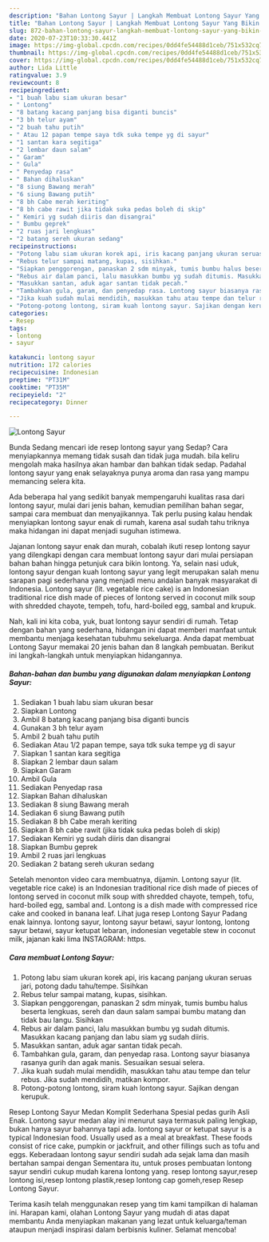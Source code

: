 ```yaml
---
description: "Bahan Lontong Sayur | Langkah Membuat Lontong Sayur Yang Bikin Ngiler"
title: "Bahan Lontong Sayur | Langkah Membuat Lontong Sayur Yang Bikin Ngiler"
slug: 872-bahan-lontong-sayur-langkah-membuat-lontong-sayur-yang-bikin-ngiler
date: 2020-07-23T10:33:30.441Z
image: https://img-global.cpcdn.com/recipes/0dd4fe54488d1ceb/751x532cq70/lontong-sayur-foto-resep-utama.jpg
thumbnail: https://img-global.cpcdn.com/recipes/0dd4fe54488d1ceb/751x532cq70/lontong-sayur-foto-resep-utama.jpg
cover: https://img-global.cpcdn.com/recipes/0dd4fe54488d1ceb/751x532cq70/lontong-sayur-foto-resep-utama.jpg
author: Lida Little
ratingvalue: 3.9
reviewcount: 8
recipeingredient:
- "1 buah labu siam ukuran besar"
- " Lontong"
- "8 batang kacang panjang bisa diganti buncis"
- "3 bh telur ayam"
- "2 buah tahu putih"
- " Atau 12 papan tempe saya tdk suka tempe yg di sayur"
- "1 santan kara segitiga"
- "2 lembar daun salam"
- " Garam"
- " Gula"
- " Penyedap rasa"
- " Bahan dihaluskan"
- "8 siung Bawang merah"
- "6 siung Bawang putih"
- "8 bh Cabe merah keriting"
- "8 bh cabe rawit jika tidak suka pedas boleh di skip"
- " Kemiri yg sudah diiris dan disangrai"
- " Bumbu geprek"
- "2 ruas jari lengkuas"
- "2 batang sereh ukuran sedang"
recipeinstructions:
- "Potong labu siam ukuran korek api, iris kacang panjang ukuran seruas jari, potong dadu tahu/tempe. Sisihkan"
- "Rebus telur sampai matang, kupas, sisihkan."
- "Siapkan penggorengan, panaskan 2 sdm minyak, tumis bumbu halus beserta lengkuas, sereh dan daun salam sampai bumbu matang dan tidak bau langu. Sisihkan"
- "Rebus air dalam panci, lalu masukkan bumbu yg sudah ditumis. Masukkan kacang panjang dan labu siam yg sudah diiris."
- "Masukkan santan, aduk agar santan tidak pecah."
- "Tambahkan gula, garam, dan penyedap rasa. Lontong sayur biasanya rasanya gurih dan agak manis. Sesuaikan sesuai selera."
- "Jika kuah sudah mulai mendidih, masukkan tahu atau tempe dan telur rebus. Jika sudah mendidih, matikan kompor."
- "Potong-potong lontong, siram kuah lontong sayur. Sajikan dengan kerupuk."
categories:
- Resep
tags:
- lontong
- sayur

katakunci: lontong sayur 
nutrition: 172 calories
recipecuisine: Indonesian
preptime: "PT31M"
cooktime: "PT35M"
recipeyield: "2"
recipecategory: Dinner

---
```



![Lontong Sayur](https://img-global.cpcdn.com/recipes/0dd4fe54488d1ceb/751x532cq70/lontong-sayur-foto-resep-utama.jpg)

Bunda Sedang mencari ide resep lontong sayur yang Sedap? Cara menyiapkannya memang tidak susah dan tidak juga mudah. bila keliru mengolah maka hasilnya akan hambar dan bahkan tidak sedap. Padahal lontong sayur yang enak selayaknya punya aroma dan rasa yang mampu memancing selera kita.

Ada beberapa hal yang sedikit banyak mempengaruhi kualitas rasa dari lontong sayur, mulai dari jenis bahan, kemudian pemilihan bahan segar, sampai cara membuat dan menyajikannya. Tak perlu pusing kalau hendak menyiapkan lontong sayur enak di rumah, karena asal sudah tahu triknya maka hidangan ini dapat menjadi suguhan istimewa.

Jajanan lontong sayur enak dan murah, cobalah ikuti resep lontong sayur yang dilengkapi dengan cara membuat lontong sayur dari mulai persiapan bahan bahan hingga petunjuk cara bikin lontong. Ya, selain nasi uduk, lontong sayur dengan kuah lontong sayur yang legit merupakan salah menu sarapan pagi sederhana yang menjadi menu andalan banyak masyarakat di Indonesia. Lontong sayur (lit. vegetable rice cake) is an Indonesian traditional rice dish made of pieces of lontong served in coconut milk soup with shredded chayote, tempeh, tofu, hard-boiled egg, sambal and krupuk.


Nah, kali ini kita coba, yuk, buat lontong sayur sendiri di rumah. Tetap dengan bahan yang sederhana, hidangan ini dapat memberi manfaat untuk membantu menjaga kesehatan tubuhmu sekeluarga. Anda dapat membuat Lontong Sayur memakai 20 jenis bahan dan 8 langkah pembuatan. Berikut ini langkah-langkah untuk menyiapkan hidangannya.

<!--inarticleads1-->

##### Bahan-bahan dan bumbu yang digunakan dalam menyiapkan Lontong Sayur:

1. Sediakan 1 buah labu siam ukuran besar
1. Siapkan  Lontong
1. Ambil 8 batang kacang panjang bisa diganti buncis
1. Gunakan 3 bh telur ayam
1. Ambil 2 buah tahu putih
1. Sediakan  Atau 1/2 papan tempe, saya tdk suka tempe yg di sayur
1. Siapkan 1 santan kara segitiga
1. Siapkan 2 lembar daun salam
1. Siapkan  Garam
1. Ambil  Gula
1. Sediakan  Penyedap rasa
1. Siapkan  Bahan dihaluskan
1. Sediakan 8 siung Bawang merah
1. Sediakan 6 siung Bawang putih
1. Sediakan 8 bh Cabe merah keriting
1. Siapkan 8 bh cabe rawit (jika tidak suka pedas boleh di skip)
1. Sediakan  Kemiri yg sudah diiris dan disangrai
1. Siapkan  Bumbu geprek
1. Ambil 2 ruas jari lengkuas
1. Sediakan 2 batang sereh ukuran sedang


Setelah menonton video cara membuatnya, dijamin. Lontong sayur (lit. vegetable rice cake) is an Indonesian traditional rice dish made of pieces of lontong served in coconut milk soup with shredded chayote, tempeh, tofu, hard-boiled egg, sambal and. Lontong is a dish made with compressed rice cake and cooked in banana leaf. Lihat juga resep Lontong Sayur Padang enak lainnya. lontong sayur, lontong sayur betawi, sayur lontong, lontong sayur betawi, sayur ketupat lebaran, indonesian vegetable stew in coconut milk, jajanan kaki lima INSTAGRAM: https. 

<!--inarticleads2-->

##### Cara membuat Lontong Sayur:

1. Potong labu siam ukuran korek api, iris kacang panjang ukuran seruas jari, potong dadu tahu/tempe. Sisihkan
1. Rebus telur sampai matang, kupas, sisihkan.
1. Siapkan penggorengan, panaskan 2 sdm minyak, tumis bumbu halus beserta lengkuas, sereh dan daun salam sampai bumbu matang dan tidak bau langu. Sisihkan
1. Rebus air dalam panci, lalu masukkan bumbu yg sudah ditumis. Masukkan kacang panjang dan labu siam yg sudah diiris.
1. Masukkan santan, aduk agar santan tidak pecah.
1. Tambahkan gula, garam, dan penyedap rasa. Lontong sayur biasanya rasanya gurih dan agak manis. Sesuaikan sesuai selera.
1. Jika kuah sudah mulai mendidih, masukkan tahu atau tempe dan telur rebus. Jika sudah mendidih, matikan kompor.
1. Potong-potong lontong, siram kuah lontong sayur. Sajikan dengan kerupuk.


Resep Lontong Sayur Medan Komplit Sederhana Spesial pedas gurih Asli Enak. Lontong sayur medan alay ini menurut saya termasuk paling lengkap, bukan hanya sayur bahannya tapi ada. lontong sayur or ketupat sayur is a typical Indonesian food. Usually used as a meal at breakfast. These foods consist of rice cake, pumpkin or jackfruit, and other fillings such as tofu and eggs. Keberadaan lontong sayur sendiri sudah ada sejak lama dan masih bertahan sampai dengan Sementara itu, untuk proses pembuatan lontong sayur sendiri cukup mudah karena lontong yang. resep lontong sayur,resep lontong isi,resep lontong plastik,resep lontong cap gomeh,resep Resep Lontong Sayur. 

Terima kasih telah menggunakan resep yang tim kami tampilkan di halaman ini. Harapan kami, olahan Lontong Sayur yang mudah di atas dapat membantu Anda menyiapkan makanan yang lezat untuk keluarga/teman ataupun menjadi inspirasi dalam berbisnis kuliner. Selamat mencoba!
